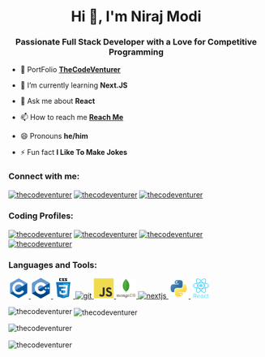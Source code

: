 <h1 align="center">Hi 👋, I'm Niraj Modi</h1>
<h3 align="center">Passionate Full Stack Developer with a Love for Competitive Programming</h3>


- 👀 PortFolio **[TheCodeVenturer](https://thecodeventurer.github.io)**

- 🌱 I’m currently learning **Next.JS**

- 💬 Ask me about **React**

- 📫 How to reach me **<a href="mailto:modiniraj1034@gmail.com" target="_self">Reach Me</a>**

- 😄 Pronouns **he/him**

- ⚡ Fun fact **I Like To Make Jokes**


<h3 align="left">Connect with me:</h3>
<p align="left">
<a href="https://twitter.com/thecodeventurer" target="_self"><img align="center" src="https://raw.githubusercontent.com/rahuldkjain/github-profile-readme-generator/master/src/images/icons/Social/twitter.svg" alt="thecodeventurer" height="30" width="40" /></a>
<a href="https://linkedin.com/in/thecodeventurer" target="_self"><img align="center" src="https://raw.githubusercontent.com/rahuldkjain/github-profile-readme-generator/master/src/images/icons/Social/linked-in-alt.svg" alt="thecodeventurer" height="30" width="40" /></a>
<a href="https://instagram.com/thecodeventurer" target="_self"><img align="center" src="https://raw.githubusercontent.com/rahuldkjain/github-profile-readme-generator/master/src/images/icons/Social/instagram.svg" alt="thecodeventurer" height="30" width="40" /></a></p>

<h3 align="left">Coding Profiles:</h3>
<p align="left">
<a href="https://www.hackerrank.com/thecodeventurer" target="_self"><img align="center" src="https://raw.githubusercontent.com/rahuldkjain/github-profile-readme-generator/master/src/images/icons/Social/hackerrank.svg" alt="thecodeventurer" height="30" width="40" /></a>
<a href="https://www.leetcode.com/thecodeventurer" target="_self"><img align="center" src="https://raw.githubusercontent.com/rahuldkjain/github-profile-readme-generator/master/src/images/icons/Social/leet-code.svg" alt="thecodeventurer" height="30" width="40" /></a>
<a href="https://auth.geeksforgeeks.org/user/thecodeventurer" target="_self"><img align="center" src="https://raw.githubusercontent.com/rahuldkjain/github-profile-readme-generator/master/src/images/icons/Social/geeks-for-geeks.svg" alt="thecodeventurer" height="30" width="40" /></a>
<a href="https://codeforces.com/profile/thecodeventurer" target="_self"><img align="center" src="https://raw.githubusercontent.com/rahuldkjain/github-profile-readme-generator/master/src/images/icons/Social/codeforces.svg" alt="thecodeventurer" height="30" width="40" /></a>
</p>

<h3 align="left">Languages and Tools:</h3>
<p align="left"> <a href="https://www.cprogramming.com/" target="_blank" rel="noreferrer"> <img src="https://raw.githubusercontent.com/devicons/devicon/master/icons/c/c-original.svg" alt="c" width="40" height="40"/> </a> <a href="https://www.w3schools.com/cpp/" target="_blank" rel="noreferrer"> <img src="https://raw.githubusercontent.com/devicons/devicon/master/icons/cplusplus/cplusplus-original.svg" alt="cplusplus" width="40" height="40"/> </a> <a href="https://www.w3schools.com/css/" target="_blank" rel="noreferrer"> <img src="https://raw.githubusercontent.com/devicons/devicon/master/icons/css3/css3-original-wordmark.svg" alt="css3" width="40" height="40"/> </a> <a href="https://git-scm.com/" target="_blank" rel="noreferrer"> <img src="https://www.vectorlogo.zone/logos/git-scm/git-scm-icon.svg" alt="git" width="40" height="40"/> </a> <a href="https://developer.mozilla.org/en-US/docs/Web/JavaScript" target="_blank" rel="noreferrer"> <img src="https://raw.githubusercontent.com/devicons/devicon/master/icons/javascript/javascript-original.svg" alt="javascript" width="40" height="40"/> </a> <a href="https://www.mongodb.com/" target="_blank" rel="noreferrer"> <img src="https://raw.githubusercontent.com/devicons/devicon/master/icons/mongodb/mongodb-original-wordmark.svg" alt="mongodb" width="40" height="40"/> </a> <a href="https://nextjs.org/" target="_blank" rel="noreferrer"> <img src="https://cdn.worldvectorlogo.com/logos/nextjs-2.svg" alt="nextjs" width="40" height="40"/> </a> <a href="https://www.python.org" target="_blank" rel="noreferrer"> <img src="https://raw.githubusercontent.com/devicons/devicon/master/icons/python/python-original.svg" alt="python" width="40" height="40"/> </a> <a href="https://reactjs.org/" target="_blank" rel="noreferrer"> <img src="https://raw.githubusercontent.com/devicons/devicon/master/icons/react/react-original-wordmark.svg" alt="react" width="40" height="40"/> </a> </p>

<p><img align="left" src="https://github-readme-stats-nu-sepia.vercel.app/api/top-langs?username=thecodeventurer&show_icons=true&locale=en&layout=compact" alt="thecodeventurer" /></p>

<p>&nbsp;<img align="center" src="https://github-readme-stats-nu-sepia.vercel.app/api?username=thecodeventurer&show_icons=true&locale=en" alt="thecodeventurer" /></p>
<p align="left"> <img src="https://komarev.com/ghpvc/?username=thecodeventurer&label=Profile%20views&color=0e75b6&style=flat" alt="thecodeventurer" /> </p>

<p><img align="center" src="https://github-readme-streak-stats.herokuapp.com/?user=thecodeventurer&theme=dark" alt="thecodeventurer" /></p>
